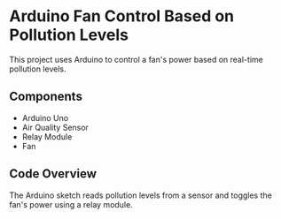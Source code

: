 # Arduino Fan Control Based on Pollution Levels
This project uses Arduino to control a fan's power based on real-time pollution levels.

## Components
- Arduino Uno
- Air Quality Sensor
- Relay Module
- Fan


## Code Overview
The Arduino sketch reads pollution levels from a sensor and toggles the fan's power using a relay module.
